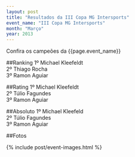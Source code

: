 ```yaml
---
layout: post
title: "Resultados da III Copa MG Intersports"
event_name: "III Copa MG Intersports"
month: "Março"
year: 2013
---
```


Confira os campeões da {{page.event_name}}

<!-- more -->

##Ranking
1º Michael Kleefeldt<br/>
2º Thiago Rocha<br/>
3º Ramon Aguiar

##Rating
1º Michael Kleefeldt<br/>
2º Túlio Fagundes<br/>
3º Ramon Aguiar

##Absoluto
1º Michael Kleefeld<br/>
2º Túlio Fagundes<br/>
3º Ramon Aguiar

##Fotos

{% include post/event-images.html %}
